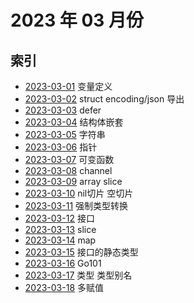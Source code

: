 # 2023 年 03 月份

## 索引

- [2023-03-01](./01/README.md) 变量定义
- [2023-03-02](./02/README.md) struct encoding/json 导出
- [2023-03-03](./03/README.md) defer
- [2023-03-04](./04/README.md) 结构体嵌套
- [2023-03-05](./05/README.md) 字符串
- [2023-03-06](./06/README.md) 指针
- [2023-03-07](./07/README.md) 可变函数
- [2023-03-08](./08/README.md) channel
- [2023-03-09](./09/README.md) array slice
- [2023-03-10](./10/README.md) nil切片 空切片
- [2023-03-11](./11/README.md) 强制类型转换
- [2023-03-12](./12/README.md) 接口
- [2023-03-13](./13/README.md) slice
- [2023-03-14](./14/README.md) map
- [2023-03-15](./15/README.md) 接口的静态类型
- [2023-03-16](./16/README.md) Go101
- [2023-03-17](./17/README.md) 类型 类型别名
- [2023-03-18](./18/README.md) 多赋值


